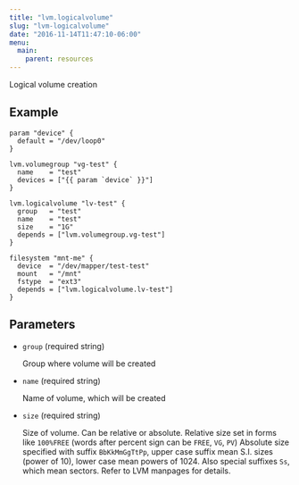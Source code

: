 ```yaml
---
title: "lvm.logicalvolume"
slug: "lvm-logicalvolume"
date: "2016-11-14T11:47:10-06:00"
menu:
  main:
    parent: resources
---
```



Logical volume creation


## Example

```hcl
param "device" {
  default = "/dev/loop0"
}

lvm.volumegroup "vg-test" {
  name    = "test"
  devices = ["{{ param `device` }}"]
}

lvm.logicalvolume "lv-test" {
  group   = "test"
  name    = "test"
  size    = "1G"
  depends = ["lvm.volumegroup.vg-test"]
}

filesystem "mnt-me" {
  device  = "/dev/mapper/test-test"
  mount   = "/mnt"
  fstype  = "ext3"
  depends = ["lvm.logicalvolume.lv-test"]
}

```


## Parameters

- `group` (required string)

  Group where volume will be created

- `name` (required string)

  Name of volume, which will be created

- `size` (required string)

  Size of volume. Can be relative or absolute.
Relative size set in forms like `100%FREE`
(words after percent sign can be `FREE`, `VG`, `PV`)
Absolute size specified with suffix `BbKkMmGgTtPp`, upper case
suffix mean S.I. sizes (power of 10), lower case mean powers of 1024.
Also special suffixes `Ss`, which mean sectors.
Refer to LVM manpages for details.


